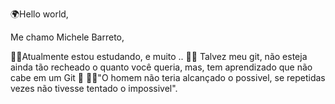 🌍Hello world,

Me chamo Michele Barreto,

👩‍🎓Atualmente  estou estudando, e muito ..
👩‍💻 Talvez meu git, não esteja ainda tão recheado o quanto você queria, mas, tem aprendizado que não cabe em um Git 🥰
💪🏽"O homem não teria alcançado o possivel, se repetidas vezes não tivesse tentado o impossivel".


<!--**michelebarreto/Michelebarreto** is a ✨ _special_ ✨ repository because its `README.md` (this file) appears on your GitHub profile.

Here are some ideas to get you started:

- 🔭 I’m currently working on ...
- 🌱 I’m currently learning ...
- 👯 I’m looking to collaborate on ...
- 🤔 I’m looking for help with ...
- 💬 Ask me about ...
- 📫 How to reach me: ...
- 😄 Pronouns: ...
- ⚡ Fun fact: ...
-->
